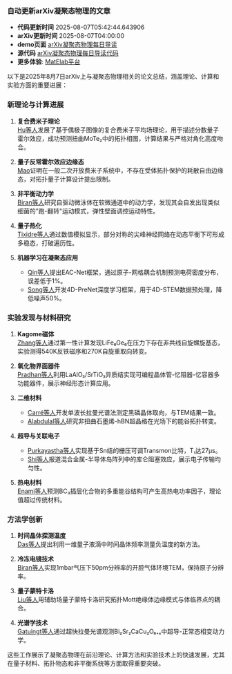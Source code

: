 ### 自动更新arXiv凝聚态物理的文章
  - **代码更新时间** 2025-08-07T05:42:44.643906
  - **arXiv更新时间** 2025-08-07T04:00:00
  - **demo页面** [arXiv凝聚态物理每日导读](https://iopwsy.github.io/arXiv_cond-mat/)
  - **源代码** [arXiv凝聚态物理每日导读代码](https://github.com/iopwsy/arXiv_cond-mat/)
  - **更多体验**: [MatElab平台](https://in.iphy.ac.cn/eln/#/recday)

以下是2025年8月7日arXiv上与凝聚态物理相关的论文总结，涵盖理论、计算和实验方面的重要进展：

### 新理论与计算进展
1. **复合费米子理论**  
   [Hu等人](https://arxiv.org/abs/2508.03915)发展了基于偶极子图像的复合费米子平均场理论，用于描述分数量子霍尔效应，成功预测扭曲MoTe₂中的拓扑相图，计算结果与严格对角化高度吻合。

2. **量子反常霍尔效应边缘态**  
   [Mao](https://arxiv.org/abs/2508.03821)证明在一般二次开放费米子系统中，不存在受体拓扑保护的耗散自由边缘态，对拓扑量子计算设计提出限制。

3. **非平衡动力学**  
   [Biran等人](https://arxiv.org/abs/2508.04443)研究自驱动微泳体在软微通道中的动力学，发现其会自发出现类似细菌的"跑-翻转"运动模式，弹性壁面调控运动特性。

4. **量子热化**  
   [Tixidre等人](https://arxiv.org/abs/2508.04354)通过数值模拟显示，部分对称的尖峰神经网络在动态平衡下可形成多稳态，打破遍历性。

5. **机器学习在凝聚态应用**  
   - [Qin等人](https://arxiv.org/abs/2508.04052)提出EAC-Net框架，通过原子-网格耦合机制预测电荷密度分布，误差低于1%。  
   - [Song等人](https://arxiv.org/abs/2508.03775)开发4D-PreNet深度学习框架，用于4D-STEM数据预处理，降低噪声50%。

### 实验发现与材料研究
1. **Kagome磁体**  
   [Zhang等人](https://arxiv.org/abs/2508.04095)通过第一性计算发现LiFe₆Ge₆在压力下存在非共线自旋螺旋基态，实验测得540K反铁磁序和270K自旋重取向转变。

2. **氧化物界面器件**  
   [Pradhan等人](https://arxiv.org/abs/2508.03515)利用LaAlO₃/SrTiO₃异质结实现可编程晶体管-忆阻器-忆容器多功能器件，展示神经形态计算应用。

3. **二维材料**  
   - [Carré等人](https://arxiv.org/abs/2508.04142)开发单波长拉曼光谱法测定黑磷晶体取向，与TEM结果一致。  
   - [Alabdulal等人](https://arxiv.org/abs/2508.04620)研究非扭曲石墨烯-hBN超晶格在光场下的能谷拓扑转变。

4. **超导与关联电子**  
   - [Purkayastha等人](https://arxiv.org/abs/2508.04007)实现基于Sn结的栅压可调Transmon比特，T₁达27μs。  
   - [Shi等人](https://arxiv.org/abs/2508.04519)报道混合金属-半导体岛阵列中的库仑阻塞效应，展示电子传输均匀性。

5. **热电材料**  
   [Enami等人](https://arxiv.org/abs/2503.18327)预测BC₃插层化合物的多重能谷结构可产生高热电功率因子，理论值超过传统材料。

### 方法学创新
1. **时间晶体探测温度**  
   [Das等人](https://arxiv.org/abs/2503.00935)提出利用一维量子液滴中时间晶体频率测量负温度的新方法。

2. **冷冻电镜技术**  
   [Biran等人](https://arxiv.org/abs/2508.04294)实现1mbar气压下50pm分辨率的开腔气体环境TEM，保持原子分辨率。

3. **量子蒙特卡洛**  
   [Liu等人](https://arxiv.org/abs/2508.04455)用辅助场量子蒙特卡洛研究拓扑Mott绝缘体边缘模式与体临界点的耦合。

4. **光谱学技术**  
   [Gatuingt等人](https://arxiv.org/abs/2508.04385)通过超快拉曼光谱观测Bi₂Sr₂CaCu₂O₈₊ₓ中超导-正常态相变动力学。

这些工作展示了凝聚态物理在前沿理论、计算方法和实验技术上的快速发展，尤其在量子材料、拓扑物态和非平衡系统等方面取得重要突破。